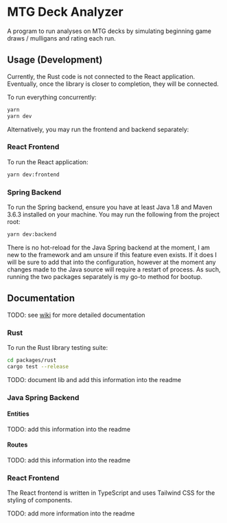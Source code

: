 # MTG Deck Analyzer

A program to run analyses on MTG decks by simulating beginning game draws / mulligans and rating each run.

## Usage (Development)

Currently, the Rust code is not connected to the React application. Eventually, once the library is closer to completion, they will be connected.

To run everything concurrently:

```bash
yarn
yarn dev
```

Alternatively, you may run the frontend and backend separately:

### React Frontend

To run the React application:

```bash
yarn dev:frontend
```

### Spring Backend

To run the Spring backend, ensure you have at least Java 1.8 and Maven 3.6.3 installed on your machine. You may run the following from the project root:

```bash
yarn dev:backend
```

There is no hot-reload for the Java Spring backend at the moment, I am new to the framework and am unsure if this feature even exists. If it does I will be sure to add that into the configuration, however at the moment any changes made to the Java source will require a restart of process. As such, running the two packages separately is my go-to method for bootup.

## Documentation

TODO: see [wiki](https://github.com/aaronleopold/mtg_analyzer/wiki) for more detailed documentation

### Rust

To run the Rust library testing suite:

```bash
cd packages/rust
cargo test --release
```

TODO: document lib and add this information into the readme

### Java Spring Backend

#### Entities

TODO: add this information into the readme

#### Routes

TODO: add this information into the readme

### React Frontend

The React frontend is written in TypeScript and uses Tailwind CSS for the styling of components.

TODO: add more information into the readme
